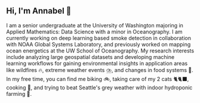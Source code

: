 ## Hi, I'm Annabel 👋

I am a senior undergraduate at the University of Washington majoring in Applied Mathematics: Data Science with a minor in Oceanography. I am currently working on deep learning based smoke detection in collaboration with NOAA Global Systems Laboratory, and previously worked on mapping ocean energetics at the UW School of Oceanography. My research interests include analyzing large geospatial datasets and developing machine learning workflows for gaining environmental insights in application areas like wildfires 🔥, extreme weather events ⛈️, and changes in food systems 🌾. In my free time, you can find me biking 🚲, taking care of my 2 cats 🐈🐈‍⬛, cooking 🥘, and trying to beat Seattle's grey weather with indoor hydroponic farming 🌱.


<!--
🔥💧🥣
**annabelwade/annabelwade** is a ✨ _special_ ✨ repository because its `README.md` (this file) appears on your GitHub profile.

Here are some ideas to get you started:

- 🔭 I’m currently working on ...
- 🌱 I’m currently learning ...
- 👯 I’m looking to collaborate on ...
- 🤔 I’m looking for help with ...
- 💬 Ask me about ...
- 📫 How to reach me: ...
- 😄 Pronouns: ...
- ⚡ Fun fact: ...
-->
